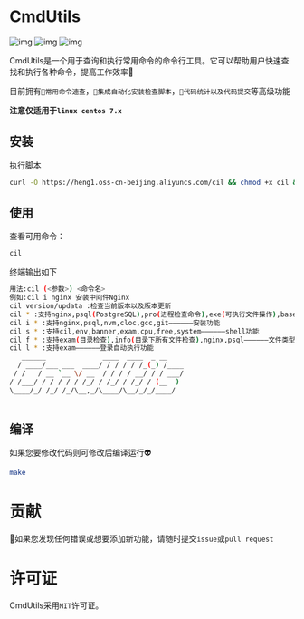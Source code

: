# CmdUtils
![img](https://img.shields.io/badge/Faster%20use-Linux-red)  ![img](https://img.shields.io/badge/Developed%20by-C-yellow)  ![img](https://img.shields.io/badge/Updata-more-orange)

CmdUtils是一个用于查询和执行常用命令的命令行工具。它可以帮助用户快速查找和执行各种命令，提高工作效率🚡

目前拥有`🚡常用命令速查`，`🥇集成自动化安装检查脚本`，`🧮代码统计以及代码提交`等高级功能

**注意仅适用于`linux centos 7.x`**

## 安装

执行脚本
```bash
curl -O https://heng1.oss-cn-beijing.aliyuncs.com/cil && chmod +x cil && ./cil s cil && cil
```

## 使用
查看可用命令：
```bash
cil 
```
终端输出如下
```bash
用法:cil (<参数>) <命令名>
例如:cil i nginx 安装中间件Nginx
cil version/updata :检查当前版本以及版本更新
cil * :支持nginx,psql(PostgreSQL),pro(进程检查命令),exe(可执行文件操作),base(基础linux检查),sl——————提示以及更新功能
cil i * :支持nginx,psql,nvm,cloc,gcc,git——————安装功能
cil s * :支持cil,env,banner,exam,cpu,free,system——————shell功能
cil f * :支持exam(目录检查),info(目录下所有文件检查),nginx,psql——————文件类型检查功能
cil l * :支持exam——————登录自动执行功能
   ______              ____  ____  _ __    
  / ____/___ ___  ____/ / / / / /_(_) /____
 / /   / __ `__ \/ __  / / / / __/ / / ___/
/ /___/ / / / / / /_/ / /_/ / /_/ / (__  ) 
\____/_/ /_/ /_/\__,_/\____/\__/_/_/____/  
                                           
```

## 编译
如果您要修改代码则可修改后编译运行👽
```bash
make
```

# 贡献
🧑如果您发现任何错误或想要添加新功能，请随时提交`issue`或`pull request`
# 许可证
CmdUtils采用`MIT`许可证。
